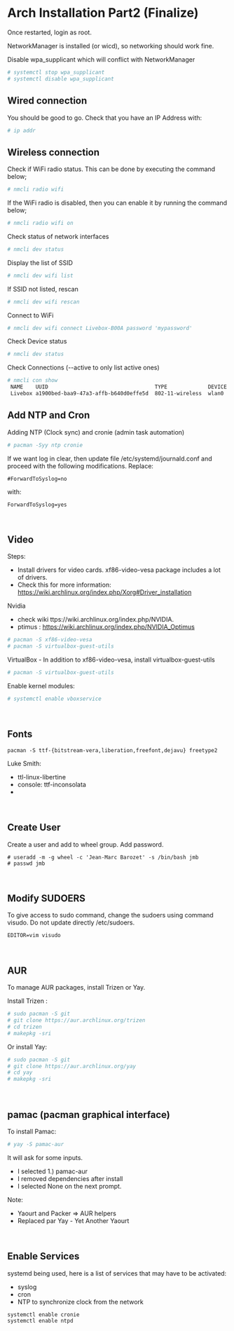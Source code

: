 # Arch Installation Part2 (Finalize)

Once restarted, login as root.

NetworkManager is installed (or wicd), so networking should work fine.

Disable wpa_supplicant which will conflict with NetworkManager
```bash
# systemctl stop wpa_supplicant
# systemctl disable wpa_supplicant
```

## Wired connection

You should be good to go. Check that you have an IP Address with:
```bash
# ip addr
```


## Wireless connection

Check if WiFi radio status. This can be done by executing the command below;
```bash
# nmcli radio wifi
```

If the WiFi radio is disabled, then you can enable it by running the command below;
```bash
# nmcli radio wifi on
```

Check status of network interfaces
```bash
# nmcli dev status                 
```

Display the list of SSID
```bash
# nmcli dev wifi list
```

 If SSID not listed, rescan
```bash
# nmcli dev wifi rescan
```

Connect to WiFi
```bash
# nmcli dev wifi connect Livebox-B00A password 'mypassword'
```

Check Device status
```bash
# nmcli dev status
```

Check Connections (--active to only list active ones)
```bash
# nmcli con show                               
 NAME    UUID                                  TYPE             DEVICE 
 Livebox a1900bed-baa9-47a3-affb-b640d0effe5d  802-11-wireless  wlan0
```


## Add NTP and Cron

Adding NTP (Clock sync) and cronie (admin task automation)

```bash
# pacman -Syy ntp cronie
```

If we want log in clear, then update file /etc/systemd/journald.conf and proceed with the following modifications. Replace:

```
#ForwardToSyslog=no
```
with:
```
ForwardToSyslog=yes
```

<br>

## Video

Steps:
- Install drivers for video cards. xf86-video-vesa package includes a lot of drivers.
- Check this for more information: https://wiki.archlinux.org/index.php/Xorg#Driver_installation

Nvidia 
- check wiki ttps://wiki.archlinux.org/index.php/NVIDIA. 
- ptimus : https://wiki.archlinux.org/index.php/NVIDIA_Optimus


```bash
# pacman -S xf86-video-vesa
# pacman -S virtualbox-guest-utils
```

VirtualBox - In addition to xf86-video-vesa, install virtualbox-guest-utils
  
```bash
# pacman -S virtualbox-guest-utils
```

Enable kernel modules:
```bash
# systemctl enable vboxservice
```

<br>

## Fonts

```
pacman -S ttf-{bitstream-vera,liberation,freefont,dejavu} freetype2
```

Luke Smith:
- ttl-linux-libertine
- console: ttf-inconsolata
- 

<br>

## Create User

Create a user and add to wheel group. Add password.

```
# useradd -m -g wheel -c 'Jean-Marc Barozet' -s /bin/bash jmb 
# passwd jmb
```

<br>

## Modify SUDOERS

To give access to sudo command, change the sudoers using command visudo. Do not update directly /etc/sudoers.
```
EDITOR=vim visudo
```

<br>

## AUR

To manage AUR packages, install Trizen or Yay.

Install Trizen :
```bash
# sudo pacman -S git
# git clone https://aur.archlinux.org/trizen
# cd trizen
# makepkg -sri
```

Or install Yay:
```bash
# sudo pacman -S git
# git clone https://aur.archlinux.org/yay
# cd yay
# makepkg -sri
```

<br>

## pamac (pacman graphical interface)

To install Pamac:

```bash
# yay -S pamac-aur
```

It will ask for some inputs.  
- I selected 1.) pamac-aur
- I removed dependencies after install
- I selected None on the next prompt.

Note:
- Yaourt and Packer => AUR helpers
- Replaced par Yay - Yet Another Yaourt

<br>

## Enable Services

systemd being used, here is a list of services that may have to be activated:
- syslog
- cron
- NTP to synchronize clock from the network

```
systemctl enable cronie
systemctl enable ntpd
```

